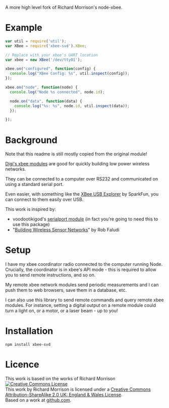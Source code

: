 A more high level fork of Richard Morrison's node-xbee.

Example
=======

```javascript
var util = require('util');
var XBee = require('xbee-svd').XBee;

// Replace with your xbee's UART location
var xbee = new XBee('/dev/ttyO1');

xbee.on("configured", function(config) {
  console.log("XBee Config: %s", util.inspect(config));
});

xbee.on("node", function(node) {
  console.log("Node %s connected", node.id);

  node.on("data", function(data) {
    console.log("%s: %s", node.id, util.inspect(data));
  });

});
```

Background
==========

Note that this readme is still mostly copied from the original module!

[Digi's xbee modules](http://www.digi.com/xbee) are good for quickly building low power wireless networks.

They can be connected to a computer over RS232 and communicated on using a standard serial port.

Even easier, with something like the [XBee USB Explorer](http://www.sparkfun.com/products/8687) by SparkFun, you can connect to them easily over USB.

This work is inspired by:

* voodootikigod's [serialport module](https://github.com/voodootikigod/node-serialport) (in fact you're going to need this to use this package)
* "[Building Wireless Sensor Networks](http://shop.oreilly.com/product/9780596807740.do)" by Rob Faludi

Setup
=====

I have my xbee coordinator radio connected to the computer running Node.  Crucially, the coordinator is in xbee's API mode - this is required to allow you to send remote instructions, and so on.

My remote xbee network modules send periodic measurements and I can push them to web browsers, save them in a database, etc.

I can also use this library to send remote commands and query remote xbee modules.  For instance, setting a digital output on a remote module could turn a light on, or a motor, or a laser beam - up to you!

Installation
============

    npm install xbee-svd

Licence
=======

This work is based on the works of Richard Morrison
<a rel="license" href="http://creativecommons.org/licenses/by-sa/2.0/uk/"><img alt="Creative Commons License" style="border-width:0" src="http://i.creativecommons.org/l/by-sa/2.0/uk/88x31.png" /></a><br />This work by <span xmlns:cc="http://creativecommons.org/ns#" property="cc:attributionName">Richard Morrison</span> is licensed under a <a rel="license" href="http://creativecommons.org/licenses/by-sa/2.0/uk/">Creative Commons Attribution-ShareAlike 2.0 UK: England &amp; Wales License</a>.<br />Based on a work at <a xmlns:dct="http://purl.org/dc/terms/" href="https://github.com/mozz100/node-xbee" rel="dct:source">github.com</a>.
